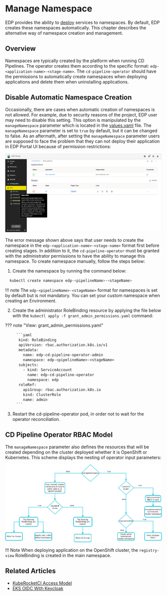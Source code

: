 # Manage Namespace

EDP provides the ability to [deploy](../user-guide/add-cd-pipeline.md) services to namespaces. By default, EDP creates these namespaces automatically. This chapter describes the alternative way of namespace creation and management.

## Overview

Namespaces are typically created by the platform when running CD Pipelines. The operator creates them according to the specific format: `edp-<application-name>-<stage-name>`.
The `cd-pipeline-operator` should have the permissions to automatically create namespaces when deploying applications and delete them when uninstalling applications.

## Disable Automatic Namespace Creation

Occasionally, there are cases when automatic creation of namespaces is not allowed. For example, due to security reasons of the project, EDP user may need to disable this setting. This option is manipulated by the `manageNamespace` parameter which is located in the [values.yaml](https://github.com/epam/edp-cd-pipeline-operator/blob/release/2.16/deploy-templates/values.yaml#L31) file.
The `manageNamespace` parameter is set to `true` by default, but it can be changed to false. As an aftermath, after setting the `manageNamespace` parameter users are supposed to face the problem that they can not deploy their application in EDP Portal UI because of permission restrictions:

  ![Namespace creation error](../assets/operator-guide/failed_cd_pipeline_creation.png)

The error message shown above says that user needs to create the namespace in the `edp-<application-name>-<stage-name>` format first before creating stages. In addition to it, the `cd-pipeline-operator` must be granted with the administrator permissions to have the ability to manage this namespace. To create namespace manually, follow the steps below:

1. Create the namespace by running the command below:

  ```bash
    kubectl create namespace edp-<pipelineName>-<stageName>
  ```

  !!! note
      The `edp-<pipelineName>-<stageName>` format for namespaces is set by default but is not mandatory. You can set your custom namespace when creating an Environment.

2. Create the administrator RoleBinding resource by applying the file below with the `kubectl apply -f grant_admin_permissions.yaml` command:

  ??? note "View: grant_admin_permissions.yaml"

         ```yaml
          kind: RoleBinding
          apiVersion: rbac.authorization.k8s.io/v1
          metadata:
            name: edp-cd-pipeline-operator-admin
            namespace: edp-<pipelineName>-<stageName>
          subjects:
            - kind: ServiceAccount
              name: edp-cd-pipeline-operator
              namespace: edp
          roleRef:
            apiGroup: rbac.authorization.k8s.io
            kind: ClusterRole
            name: admin
         ```

3. Restart the cd-pipeline-operator pod, in order not to wait for the operator reconciliation.

## CD Pipeline Operator RBAC Model

The `manageNamespace` parameter also defines the resources that will be created depending on the cluster deployed whether it is OpenShift or Kubernetes. This scheme displays the nesting of operator input parameters:

  ![CD Pipeline Operator Input Parameter Scheme](../assets/operator-guide/manage-namespace.png)

!!! Note
    When deploying application on the OpenShift cluster, the `registry-view` RoleBinding is created in the main namespace.

## Related Articles

* [KubeRocketCI Access Model](edp-access-model.md)
* [EKS OIDC With Keycloak](configure-keycloak-oidc-eks.md)
